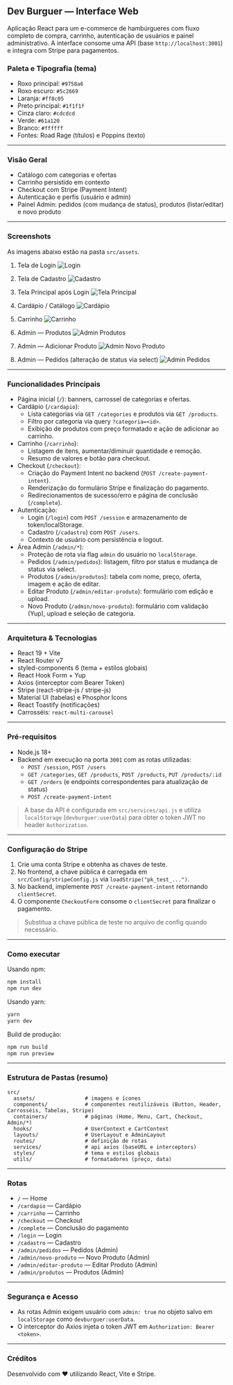 ## Dev Burguer — Interface Web

Aplicação React para um e-commerce de hambúrgueres com fluxo completo de compra, carrinho, autenticação de usuários e painel administrativo. A interface consome uma API (base `http://localhost:3001`) e integra com Stripe para pagamentos.

### Paleta e Tipografia (tema)
- Roxo principal: `#9758a6`
- Roxo escuro: `#5c2669`
- Laranja: `#ff8c05`
- Preto principal: `#1f1f1f`
- Cinza claro: `#cdcdcd`
- Verde: `#61a120`
- Branco: `#ffffff`
- Fontes: Road Rage (títulos) e Poppins (texto)

---

### Visão Geral
- Catálogo com categorias e ofertas
- Carrinho persistido em contexto
- Checkout com Stripe (Payment Intent)
- Autenticação e perfis (usuário e admin)
- Painel Admin: pedidos (com mudança de status), produtos (listar/editar) e novo produto

---

### Screenshots
As imagens abaixo estão na pasta `src/assets`.

1. Tela de Login
   ![Login](src/assets/loginImage.png)

2. Tela de Cadastro
   ![Cadastro](src/assets/createUser.png)

3. Tela Principal após Login
   ![Tela Principal](src/assets/telaPrincipal.png)

4. Cardápio / Catálogo
   ![Cardápio](src/assets/cardapio.png)

5. Carrinho
   ![Carrinho](src/assets/cartImage.png)

6. Admin — Produtos
   ![Admin Produtos](src/assets/adminProducts.png)

7. Admin — Adicionar Produto
   ![Admin Novo Produto](src/assets/adminAddProducts.png)

8. Admin — Pedidos (alteração de status via select)
   ![Admin Pedidos](src/assets/adminOrders.png)

---

### Funcionalidades Principais

- Página inicial (`/`): banners, carrossel de categorias e ofertas.
- Cardápio (`/cardapio`):
  - Lista categorias via `GET /categories` e produtos via `GET /products`.
  - Filtro por categoria via query `?categoria=<id>`.
  - Exibição de produtos com preço formatado e ação de adicionar ao carrinho.
- Carrinho (`/carrinho`):
  - Listagem de itens, aumentar/diminuir quantidade e remoção.
  - Resumo de valores e botão para checkout.
- Checkout (`/checkout`):
  - Criação do Payment Intent no backend (`POST /create-payment-intent`).
  - Renderização do formulário Stripe e finalização do pagamento.
  - Redirecionamentos de sucesso/erro e página de conclusão (`/complete`).
- Autenticação:
  - Login (`/login`) com `POST /session` e armazenamento de token/localStorage.
  - Cadastro (`/cadastro`) com `POST /users`.
  - Contexto de usuário com persistência e logout.
- Área Admin (`/admin/*`):
  - Proteção de rota via flag `admin` do usuário no `localStorage`.
  - Pedidos (`/admin/pedidos`): listagem, filtro por status e mudança de status via select.
  - Produtos (`/admin/produtos`): tabela com nome, preço, oferta, imagem e ação de editar.
  - Editar Produto (`/admin/editar-produto`): formulário com edição e upload.
  - Novo Produto (`/admin/novo-produto`): formulário com validação (Yup), upload e seleção de categoria.

---

### Arquitetura & Tecnologias

- React 19 + Vite
- React Router v7
- styled-components 6 (tema + estilos globais)
- React Hook Form + Yup
- Axios (interceptor com Bearer Token)
- Stripe (react-stripe-js / stripe-js)
- Material UI (tabelas) e Phosphor Icons
- React Toastify (notificações)
- Carrosséis: `react-multi-carousel`

---

### Pré-requisitos

- Node.js 18+
- Backend em execução na porta `3001` com as rotas utilizadas:
  - `POST /session`, `POST /users`
  - `GET /categories`, `GET /products`, `POST /products`, `PUT /products/:id`
  - `GET /orders` (e endpoints correspondentes para atualização de status)
  - `POST /create-payment-intent`

> A base da API é configurada em `src/services/api.js` e utiliza `localStorage` (`devburguer:userData`) para obter o token JWT no header `Authorization`.

---

### Configuração do Stripe

1. Crie uma conta Stripe e obtenha as chaves de teste.
2. No frontend, a chave pública é carregada em `src/Config/stripeConfig.js` via `loadStripe("pk_test_...")`.
3. No backend, implemente `POST /create-payment-intent` retornando `clientSecret`.
4. O componente `CheckoutForm` consome o `clientSecret` para finalizar o pagamento.

> Substitua a chave pública de teste no arquivo de config quando necessário.

---

### Como executar

Usando npm:
```bash
npm install
npm run dev
```

Usando yarn:
```bash
yarn
yarn dev
```

Build de produção:
```bash
npm run build
npm run preview
```

---

### Estrutura de Pastas (resumo)

```
src/
  assets/                # imagens e ícones
  components/            # componentes reutilizáveis (Button, Header, Carrosséis, Tabelas, Stripe)
  containers/            # páginas (Home, Menu, Cart, Checkout, Admin/*)
  hooks/                 # UserContext e CartContext
  layouts/               # UserLayout e AdminLayout
  routes/                # definição de rotas
  services/              # api axios (baseURL e interceptors)
  styles/                # tema e estilos globais
  utils/                 # formatadores (preço, data)
```

---

### Rotas

- `/` — Home
- `/cardapio` — Cardápio
- `/carrinho` — Carrinho
- `/checkout` — Checkout
- `/complete` — Conclusão do pagamento
- `/login` — Login
- `/cadastro` — Cadastro
- `/admin/pedidos` — Pedidos (Admin)
- `/admin/novo-produto` — Novo Produto (Admin)
- `/admin/editar-produto` — Editar Produto (Admin)
- `/admin/produtos` — Produtos (Admin)

---

### Segurança e Acesso

- As rotas Admin exigem usuário com `admin: true` no objeto salvo em `localStorage` como `devburguer:userData`.
- O interceptor do Axios injeta o token JWT em `Authorization: Bearer <token>`.

---

### Créditos

Desenvolvido com ❤️ utilizando React, Vite e Stripe.
